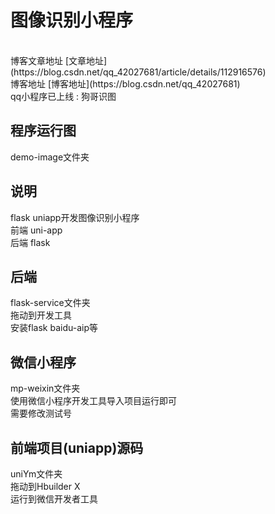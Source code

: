 # 图像识别小程序

<br />
博客文章地址 [文章地址](https://blog.csdn.net/qq_42027681/article/details/112916576)
<br />
博客地址 [博客地址](https://blog.csdn.net/qq_42027681)
<br />
qq小程序已上线 : 狗哥识图
<br />

## 程序运行图

demo-image文件夹
<br />

## 说明

flask uniapp开发图像识别小程序
<br />
前端 uni-app
<br />
后端 flask
<br />

## 后端

flask-service文件夹
<br />
拖动到开发工具
<br />
安装flask baidu-aip等
<br />

## 微信小程序

mp-weixin文件夹
<br />
使用微信小程序开发工具导入项目运行即可
<br />
需要修改测试号
<br />

## 前端项目(uniapp)源码

uniYm文件夹
<br />
拖动到Hbuilder X
<br />
运行到微信开发者工具
<br />
